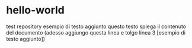 # hello-world
test repository
esempio di testo aggiunto
questo testo spiega il contenuto del documento
(adesso aggiungo questa linea e tolgo linea 3 [esempio di testo aggiunto])
